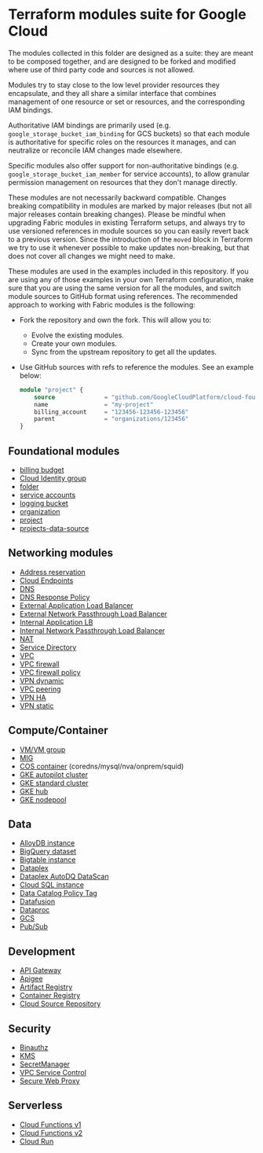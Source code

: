 # Terraform modules suite for Google Cloud

The modules collected in this folder are designed as a suite: they are meant to be composed together, and are designed to be forked and modified where use of third party code and sources is not allowed.

Modules try to stay close to the low level provider resources they encapsulate, and they all share a similar interface that combines management of one resource or set or resources, and the corresponding IAM bindings.

Authoritative IAM bindings are primarily used (e.g. `google_storage_bucket_iam_binding` for GCS buckets) so that each module is authoritative for specific roles on the resources it manages, and can neutralize or reconcile IAM changes made elsewhere.

Specific modules also offer support for non-authoritative bindings (e.g. `google_storage_bucket_iam_member` for service accounts), to allow granular permission management on resources that they don't manage directly.

These modules are not necessarily backward compatible. Changes breaking compatibility in modules are marked by major releases (but not all major releases contain breaking changes). Please be mindful when upgrading Fabric modules in existing Terraform setups, and always try to use versioned references in module sources so you can easily revert back to a previous version. Since the introduction of the `moved` block in Terraform we try to use it whenever possible to make updates non-breaking, but that does not cover all changes we might need to make.

These modules are used in the examples included in this repository. If you are using any of those examples in your own Terraform configuration, make sure that you are using the same version for all the modules, and switch module sources to GitHub format using references. The recommended approach to working with Fabric modules is the following:

- Fork the repository and own the fork. This will allow you to:
  - Evolve the existing modules.
  - Create your own modules.
  - Sync from the upstream repository to get all the updates.

- Use GitHub sources with refs to reference the modules. See an example below:

    ```terraform
    module "project" {
        source              = "github.com/GoogleCloudPlatform/cloud-foundation-fabric//modules/project?ref=v13.0.0"
        name                = "my-project"
        billing_account     = "123456-123456-123456"
        parent              = "organizations/123456"
    }
    ```

## Foundational modules

- [billing budget](./billing-budget)
- [Cloud Identity group](./cloud-identity-group/)
- [folder](./folder)
- [service accounts](./iam-service-account)
- [logging bucket](./logging-bucket)
- [organization](./organization)
- [project](./project)
- [projects-data-source](./projects-data-source)

## Networking modules

- [Address reservation](./net-address)
- [Cloud Endpoints](./endpoints)
- [DNS](./dns)
- [DNS Response Policy](./dns-response-policy/)
- [External Application Load Balancer](./net-lb-app-ext/)
- [External Network Passthrough Load Balancer](./net-lb-ext)
- [Internal Application LB](./net-lb-app-int)
- [Internal Network Passthrough Load Balancer](./net-lb-int)
- [NAT](./net-cloudnat)
- [Service Directory](./service-directory)
- [VPC](./net-vpc)
- [VPC firewall](./net-vpc-firewall)
- [VPC firewall policy](./net-vpc-firewall-policy)
- [VPN dynamic](./net-vpn-dynamic)
- [VPC peering](./net-vpc-peering)
- [VPN HA](./net-vpn-ha)
- [VPN static](./net-vpn-static)

## Compute/Container

- [VM/VM group](./compute-vm)
- [MIG](./compute-mig)
- [COS container](./cloud-config-container/cos-generic-metadata/) (coredns/mysql/nva/onprem/squid)
- [GKE autopilot cluster](./gke-cluster-autopilot)
- [GKE standard cluster](./gke-cluster-standard)
- [GKE hub](./gke-hub)
- [GKE nodepool](./gke-nodepool)

## Data

- [AlloyDB instance](./alloydb-instance)
- [BigQuery dataset](./bigquery-dataset)
- [Bigtable instance](./bigtable-instance)
- [Dataplex](./dataplex)
- [Dataplex AutoDQ DataScan](./dataplex-autodq)
- [Cloud SQL instance](./cloudsql-instance)
- [Data Catalog Policy Tag](./data-catalog-policy-tag)
- [Datafusion](./datafusion)
- [Dataproc](./dataproc)
- [GCS](./gcs)
- [Pub/Sub](./pubsub)

## Development

- [API Gateway](./api-gateway)
- [Apigee](./apigee)
- [Artifact Registry](./artifact-registry)
- [Container Registry](./container-registry)
- [Cloud Source Repository](./source-repository)

## Security

- [Binauthz](./binauthz/)
- [KMS](./kms)
- [SecretManager](./secret-manager)
- [VPC Service Control](./vpc-sc)
- [Secure Web Proxy](./net-vpc-swp)

## Serverless

- [Cloud Functions v1](./cloud-function-v1)
- [Cloud Functions v2](./cloud-function-v2)
- [Cloud Run](./cloud-run)
